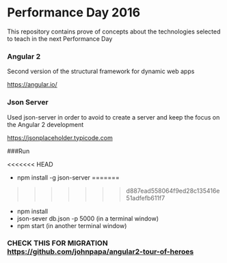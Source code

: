 # Performance Day 2016

This repository contains prove of concepts about the technologies selected to teach in the next Performance Day

### Angular 2
Second version of the structural framework for dynamic web apps

https://angular.io/

### Json Server
Used json-server in order to avoid to create a server and keep the focus on the Angular 2 development

https://jsonplaceholder.typicode.com

###Run

<<<<<<< HEAD
* npm install -g json-server
=======
>>>>>>> d887ead558064f9ed28c135416e51adfefb611f7
* npm install
* json-sever db.json -p 5000 (in a terminal window)
* npm start (in another terminal window)

### CHECK THIS FOR MIGRATION https://github.com/johnpapa/angular2-tour-of-heroes